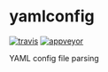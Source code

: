 # yamlconfig

[![travis](https://travis-ci.org/DHI-GRAS/yamlconfig.svg?branch=master)](https://travis-ci.org/DHI-GRAS/yamlconfig)
[![appveyor](https://ci.appveyor.com/api/projects/status/0cg3gikb88lrf5q8?svg=true)](https://ci.appveyor.com/project/j08lue/yamlconfig)

YAML config file parsing
